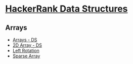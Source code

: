 # [HackerRank Data Structures](https://www.hackerrank.com/domains/data-structures)

## Arrays
- [Arrays - DS](https://www.hackerrank.com/challenges/arrays-ds/problem)
- [2D Array - DS](https://www.hackerrank.com/challenges/2d-array/problem)
- [Left Rotation](https://www.hackerrank.com/challenges/array-left-rotation/problem)
- [Sparse Array](https://www.hackerrank.com/challenges/sparse-arrays/problem)
